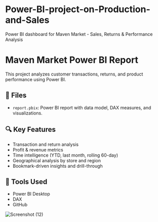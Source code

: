 # Power-BI-project-on-Production-and-Sales
Power BI dashboard for Maven Market - Sales, Returns &amp; Performance Analysis
# Maven Market Power BI Report

This project analyzes customer transactions, returns, and product performance using Power BI.

## 📁 Files
- `report.pbix`: Power BI report with data model, DAX measures, and visualizations.

## 🔍 Key Features
- Transaction and return analysis
- Profit & revenue metrics
- Time intelligence (YTD, last month, rolling 60-day)
- Geographical analysis by store and region
- Bookmark-driven insights and drill-through

## 🧰 Tools Used
- Power BI Desktop
- DAX
- GitHub

![Screenshot (12)](https://github.com/user-attachments/assets/d0662c53-f4ee-453a-9b9f-113f82b7002e)


